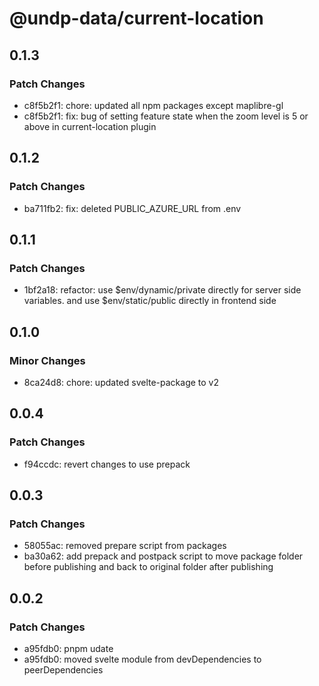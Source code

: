 # @undp-data/current-location

## 0.1.3

### Patch Changes

- c8f5b2f1: chore: updated all npm packages except maplibre-gl
- c8f5b2f1: fix: bug of setting feature state when the zoom level is 5 or above in current-location plugin

## 0.1.2

### Patch Changes

- ba711fb2: fix: deleted PUBLIC_AZURE_URL from .env

## 0.1.1

### Patch Changes

- 1bf2a18: refactor: use $env/dynamic/private directly for server side variables. and use $env/static/public directly in frontend side

## 0.1.0

### Minor Changes

- 8ca24d8: chore: updated svelte-package to v2

## 0.0.4

### Patch Changes

- f94ccdc: revert changes to use prepack

## 0.0.3

### Patch Changes

- 58055ac: removed prepare script from packages
- ba30a62: add prepack and postpack script to move package folder before publishing and back to original folder after publishing

## 0.0.2

### Patch Changes

- a95fdb0: pnpm udate
- a95fdb0: moved svelte module from devDependencies to peerDependencies
